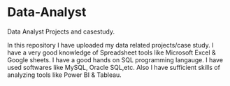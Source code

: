# Data-Analyst
Data Analyst Projects and casestudy.

In this repository I have uploaded my data related projects/case study. I have a very good knowledge of Spreadsheet tools like Microsoft Excel & Google sheets. I have a good hands on SQL programming langauge. I have used softwares like MySQL, Oracle SQL,etc. Also I have sufficient skills of analyzing tools like Power BI & Tableau.
